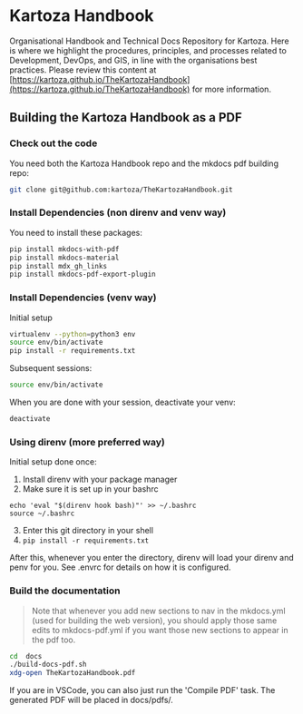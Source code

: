 # Kartoza Handbook

Organisational Handbook and Technical Docs Repository for Kartoza. Here is where we highlight the procedures, principles, and processes related to Development, DevOps, and GIS, in line with the organisations best practices. Please review this content at [https://kartoza.github.io/TheKartozaHandbook](https://kartoza.github.io/TheKartozaHandbook) for more information.

## Building the Kartoza Handbook as a PDF

### Check out the code

You need both the Kartoza Handbook repo and the mkdocs pdf building repo:

```bash
git clone git@github.com:kartoza/TheKartozaHandbook.git
```

### Install Dependencies (non direnv and venv way)

You need to install these packages:

```bash
pip install mkdocs-with-pdf
pip install mkdocs-material
pip install mdx_gh_links
pip install mkdocs-pdf-export-plugin
```

### Install Dependencies (venv way)

Initial setup

```bash
virtualenv --python=python3 env
source env/bin/activate
pip install -r requirements.txt
```

Subsequent sessions:

```bash
source env/bin/activate
```
When you are done with your session, deactivate your venv:

```bash
deactivate
```

### Using direnv (more preferred way)

Initial setup done once:

1. Install direnv with your package manager
2. Make sure it is set up in your bashrc 
```
echo 'eval "$(direnv hook bash)"' >> ~/.bashrc
source ~/.bashrc
```
3. Enter this git directory in your shell
4. ```pip install -r requirements.txt```

After this, whenever you enter the directory, direnv will load your direnv and penv for you. See .envrc for details on how it is configured.


### Build the documentation

> Note that whenever you add new sections to nav in the mkdocs.yml
> (used for building the web version), you should apply those same
> edits to mkdocs-pdf.yml if you want those new sections to appear
> in the pdf too.

```bash
cd  docs
./build-docs-pdf.sh
xdg-open TheKartozaHandbook.pdf
```

If you are in VSCode, you can also just run the 'Compile PDF' task. The
generated PDF will be placed in docs/pdfs/.
